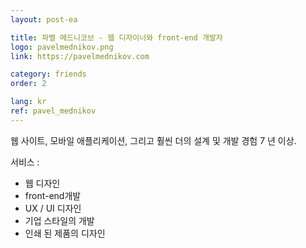 ```yaml
---
layout: post-ea

title: 파벨 메드니코브 - 웹 디자이너와 front-end 개발자 
logo: pavelmednikov.png
link: https://pavelmednikov.com

category: friends
order: 2

lang: kr
ref: pavel_mednikov
---
```


웹 사이트, 모바일 애플리케이션, 그리고 훨씬 더의 설계 및 개발 경험 7 년 이상. 

서비스 : 
  - 웹 디자인 
  - front-end개발 
  - UX / UI 디자인 
  - 기업 스타일의 개발 
  - 인쇄 된 제품의 디자인
